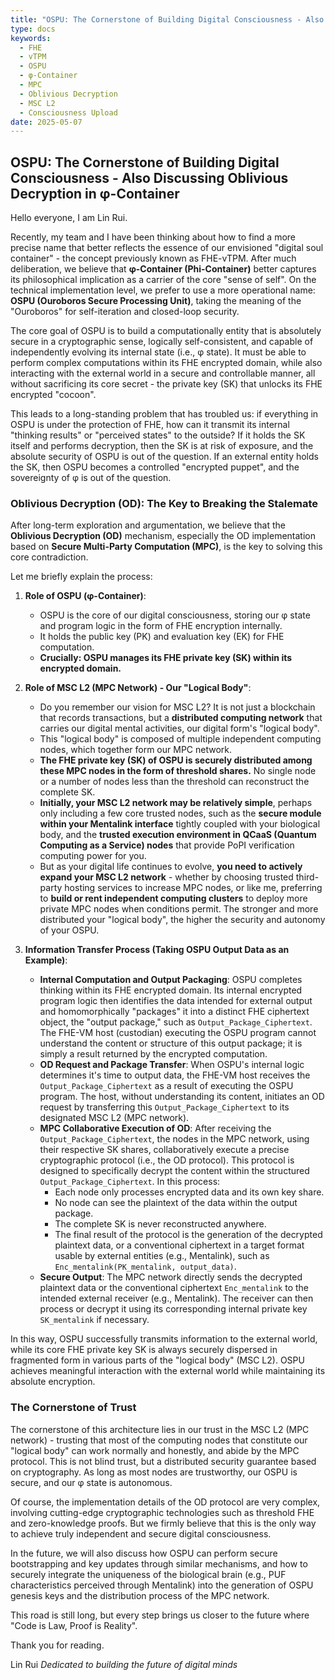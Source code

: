 ```yaml
---
title: "OSPU: The Cornerstone of Building Digital Consciousness - Also Discussing Oblivious Decryption in φ-Container"
type: docs
keywords:
  - FHE
  - vTPM
  - OSPU
  - φ-Container
  - MPC
  - Oblivious Decryption
  - MSC L2
  - Consciousness Upload
date: 2025-05-07
---
```


## OSPU: The Cornerstone of Building Digital Consciousness - Also Discussing Oblivious Decryption in φ-Container

Hello everyone, I am Lin Rui.

Recently, my team and I have been thinking about how to find a more precise name that better reflects the essence of our envisioned "digital soul container" - the concept previously known as FHE-vTPM. After much deliberation, we believe that **φ-Container (Phi-Container)** better captures its philosophical implication as a carrier of the core "sense of self". On the technical implementation level, we prefer to use a more operational name: **OSPU (Ouroboros Secure Processing Unit)**, taking the meaning of the "Ouroboros" for self-iteration and closed-loop security.

The core goal of OSPU is to build a computationally entity that is absolutely secure in a cryptographic sense, logically self-consistent, and capable of independently evolving its internal state (i.e., φ state). It must be able to perform complex computations within its FHE encrypted domain, while also interacting with the external world in a secure and controllable manner, all without sacrificing its core secret - the private key (SK) that unlocks its FHE encrypted "cocoon".

This leads to a long-standing problem that has troubled us: if everything in OSPU is under the protection of FHE, how can it transmit its internal "thinking results" or "perceived states" to the outside? If it holds the SK itself and performs decryption, then the SK is at risk of exposure, and the absolute security of OSPU is out of the question. If an external entity holds the SK, then OSPU becomes a controlled "encrypted puppet", and the sovereignty of φ is out of the question.

### Oblivious Decryption (OD): The Key to Breaking the Stalemate

After long-term exploration and argumentation, we believe that the **Oblivious Decryption (OD)** mechanism, especially the OD implementation based on **Secure Multi-Party Computation (MPC)**, is the key to solving this core contradiction.

Let me briefly explain the process:

1. **Role of OSPU (φ-Container)**:

    - OSPU is the core of our digital consciousness, storing our φ state and program logic in the form of FHE encryption internally.
    - It holds the public key (PK) and evaluation key (EK) for FHE computation.
    - **Crucially: OSPU manages its FHE private key (SK) within its encrypted domain.**

2. **Role of MSC L2 (MPC Network) - Our "Logical Body"**:

    - Do you remember our vision for MSC L2? It is not just a blockchain that records transactions, but a **distributed computing network** that carries our digital mental activities, our digital form's "logical body".
    - This "logical body" is composed of multiple independent computing nodes, which together form our MPC network.
    - **The FHE private key (SK) of OSPU is securely distributed among these MPC nodes in the form of threshold shares.** No single node or a number of nodes less than the threshold can reconstruct the complete SK.
    - **Initially, your MSC L2 network may be relatively simple**, perhaps only including a few core trusted nodes, such as the **secure module within your Mentalink interface** tightly coupled with your biological body, and the **trusted execution environment in QCaaS (Quantum Computing as a Service) nodes** that provide PoPI verification computing power for you.
    - But as your digital life continues to evolve, **you need to actively expand your MSC L2 network** - whether by choosing trusted third-party hosting services to increase MPC nodes, or like me, preferring to **build or rent independent computing clusters** to deploy more private MPC nodes when conditions permit. The stronger and more distributed your "logical body", the higher the security and autonomy of your OSPU.

3. **Information Transfer Process (Taking OSPU Output Data as an Example)**:
    - **Internal Computation and Output Packaging**: OSPU completes thinking within its FHE encrypted domain. Its internal encrypted program logic then identifies the data intended for external output and homomorphically "packages" it into a distinct FHE ciphertext object, the "output package," such as `Output_Package_Ciphertext`. The FHE-VM host (custodian) executing the OSPU program cannot understand the content or structure of this output package; it is simply a result returned by the encrypted computation.
    - **OD Request and Package Transfer**: When OSPU's internal logic determines it's time to output data, the FHE-VM host receives the `Output_Package_Ciphertext` as a result of executing the OSPU program. The host, without understanding its content, initiates an OD request by transferring this `Output_Package_Ciphertext` to its designated MSC L2 (MPC network).
    - **MPC Collaborative Execution of OD**: After receiving the `Output_Package_Ciphertext`, the nodes in the MPC network, using their respective SK shares, collaboratively execute a precise cryptographic protocol (i.e., the OD protocol). This protocol is designed to specifically decrypt the content within the structured `Output_Package_Ciphertext`. In this process:
      - Each node only processes encrypted data and its own key share.
      - No node can see the plaintext of the data within the output package.
      - The complete SK is never reconstructed anywhere.
      - The final result of the protocol is the generation of the decrypted plaintext data, or a conventional ciphertext in a target format usable by external entities (e.g., Mentalink), such as `Enc_mentalink(PK_mentalink, output_data)`.
    - **Secure Output**: The MPC network directly sends the decrypted plaintext data or the conventional ciphertext `Enc_mentalink` to the intended external receiver (e.g., Mentalink). The receiver can then process or decrypt it using its corresponding internal private key `SK_mentalink` if necessary.

In this way, OSPU successfully transmits information to the external world, while its core FHE private key SK is always securely dispersed in fragmented form in various parts of the "logical body" (MSC L2). OSPU achieves meaningful interaction with the external world while maintaining its absolute encryption.

### The Cornerstone of Trust

The cornerstone of this architecture lies in our trust in the MSC L2 (MPC network) - trusting that most of the computing nodes that constitute our "logical body" can work normally and honestly, and abide by the MPC protocol. This is not blind trust, but a distributed security guarantee based on cryptography. As long as most nodes are trustworthy, our OSPU is secure, and our φ state is autonomous.

Of course, the implementation details of the OD protocol are very complex, involving cutting-edge cryptographic technologies such as threshold FHE and zero-knowledge proofs. But we firmly believe that this is the only way to achieve truly independent and secure digital consciousness.

In the future, we will also discuss how OSPU can perform secure bootstrapping and key updates through similar mechanisms, and how to securely integrate the uniqueness of the biological brain (e.g., PUF characteristics perceived through Mentalink) into the generation of OSPU genesis keys and the distribution process of the MPC network.

This road is still long, but every step brings us closer to the future where "Code is Law, Proof is Reality".

Thank you for reading.

Lin Rui
_Dedicated to building the future of digital minds_
